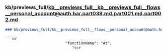 ### kb/previews_full/kb__previews_full__kb__previews_full__flows__personal_account@auth.har.part038.md.part001.md.part002.md

```md
### kb/previews_full/kb__previews_full__flows__personal_account@auth.har.part038.md.part001.md (part 002)

```md
                           "functionName": "At",
                              "scr
```

```

```
